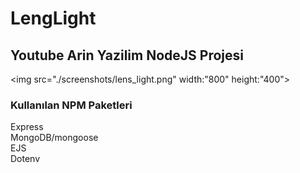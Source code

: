 # LengLight
## Youtube Arin Yazilim NodeJS Projesi 

<img src="./screenshots/lens_light.png" width:"800" height:"400">

### Kullanılan NPM Paketleri
Express <br>
MongoDB/mongoose <br>
EJS <br>
Dotenv <br>

